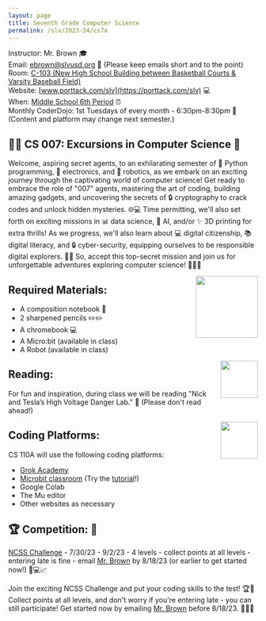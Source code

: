 ```yaml
---
layout: page
title: Seventh Grade Computer Science
permalink: /slv/2023-24/cs7a
---
```

Instructor: Mr. Brown 🎓
<br>
Email: [ebrown@slvusd.org](mailto:ebrown@slvusd.org) 📧 (Please keep emails short and to the point)
<br>
Room: [C-103 (New High School Building between Basketball Courts & Varsity Baseball Field)](https://4.files.edl.io/18a5/07/26/22/230415-fe6a3585-ecd1-4c22-9253-f4ddf3883db6.pdf)
<br>
Website: [www.porttack.com/slv](https://porttack.com/slv) 💻
<br>
When: [Middle School 6th Period](https://4.files.edl.io/2f45/07/25/23/160102-e1d201d6-8032-4dae-82e4-3e67a2d5fb3e.pdf) ⏰
<br>
Monthly CoderDojo: 1st Tuesdays of every month - 6:30pm-8:30pm 🌙
<br>
(Content and platform may change next semester.)

## 🕵️‍♂️ CS 007: Excursions in Computer Science 🚀

Welcome, aspiring secret agents, to an exhilarating semester of 🐍 Python programming, 🔌 electronics, and 🤖 robotics, as we embark on an exciting journey through the captivating world of computer science! Get ready to embrace the role of "007" agents, mastering the art of coding, building amazing gadgets, and uncovering the secrets of 🔒 cryptography to crack codes and unlock hidden mysteries. 🌐💻 Time permitting, we'll also set forth on exciting missions in 📊 data science, 🤖 AI, and/or ✨ 3D printing for extra thrills! As we progress, we'll also learn about 💻 digital citizenship, 📚 digital literacy, and 🔒 cyber-security, equipping ourselves to be responsible digital explorers. 🌌💫 So, accept this top-secret mission and join us for unforgettable adventures exploring computer science! 🕵️‍♂️🌟

<a href="https://microbit.org/"><img align="right" src="https://ichef.bbci.co.uk/images/ic/1456x819_b/p02wg78h.jpg" height="125"></a>
## Required Materials:

- A composition notebook 📓
- 2 sharpened pencils ✏️✏️
- A chromebook 💻
- A Micro:bit (available in class)
- A Robot (available in class)

<a href="https://www.stevehockensmith.com/books-for-kids"><img align="right" src="https://images2.penguinrandomhouse.com/cover/9781683693796" width="75"></a>

## Reading:

For fun and inspiration, during class we will be reading "Nick and Tesla’s High Voltage Danger Lab." 📖 (Please don't read ahead!)

<a href="https://groklearning.com/about/"><img align="right" src="https://groklearning-cdn.com/flatpages/GTp6qWoFbT2Ne8nRBFaVaF/Logo_primary_colour.svg" width="75"></a>

## Coding Platforms:

CS 110A will use the following coding platforms:

- [Grok Academy](https://groklearning.com/launch/)
- [Microbit classroom](https://makecode.microbit.org/) (Try the [tutorial](https://makecode.microbit.org/#editor)!)
- Google Colab
- The Mu editor
- Other websites as necessary

## 🏆 Competition: 🚀

[NCSS Challenge](https://groklearning.com/challenge/) - 7/30/23 - 9/2/23 - 4 levels - collect points at all levels - entering late is fine - email [Mr. Brown](mailto:ebrown@slvusd.org) by 8/18/23 (or earlier to get started now!) 📅💻📈

Join the exciting NCSS Challenge and put your coding skills to the test! 🏆🚀 Collect points at all levels, and don't worry if you're entering late - you can still participate! Get started now by emailing [Mr. Brown](mailto:ebrown@slvusd.org) before 8/18/23. 📧👨‍💻
